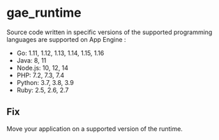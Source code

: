 # gae_runtime

Source code written in specific versions of the supported programming languages are supported on App Engine :
* Go: 1.11, 1.12, 1.13, 1.14, 1.15, 1.16
* Java: 8, 11
* Node.js: 10, 12, 14
* PHP: 7.2, 7.3, 7.4
* Python: 3.7, 3.8, 3.9
* Ruby: 2.5, 2.6, 2.7

## Fix

Move your application on a supported version of the runtime.